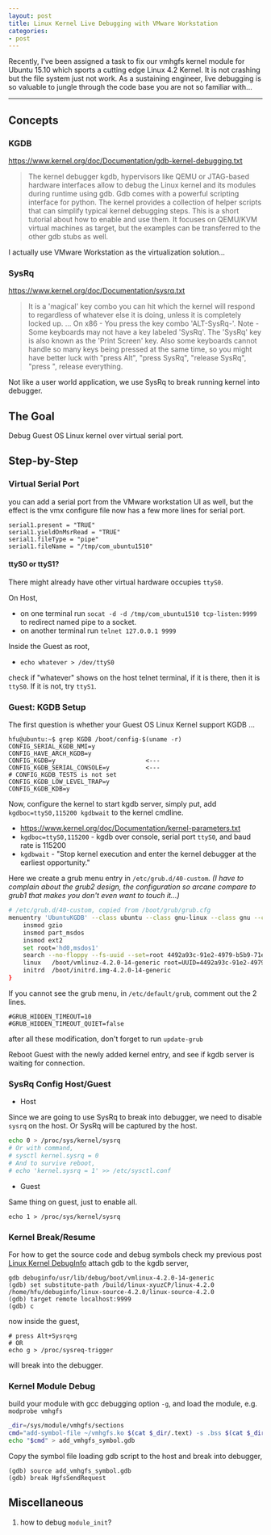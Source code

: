 ```yaml
---
layout: post
title: Linux Kernel Live Debugging with VMware Workstation
categories:
- post
---
```


Recently, I've been assigned a task to fix our vmhgfs kernel module for Ubuntu 15.10
which sports a cutting edge Linux 4.2 Kernel. It is not crashing but the file system
just not work. As a sustaining engineer, live debugging is so valuable to jungle through
the code base you are not so familiar with...

---

## Concepts ##

### KGDB ###
https://www.kernel.org/doc/Documentation/gdb-kernel-debugging.txt
> The kernel debugger kgdb, hypervisors like QEMU or JTAG-based hardware 
> interfaces allow to debug the Linux kernel and its modules during runtime 
> using gdb. Gdb comes with a powerful scripting interface for python. The 
> kernel provides a collection of helper scripts that can simplify typical 
> kernel debugging steps. This is a short tutorial about how to enable and use 
> them. It focuses on QEMU/KVM virtual machines as target, but the examples can 
> be transferred to the other gdb stubs as well. 

I actually use VMware Workstation as the virtualization solution...

### SysRq ###
https://www.kernel.org/doc/Documentation/sysrq.txt
> It is a 'magical' key combo you can hit which the kernel will respond to 
> regardless of whatever else it is doing, unless it is completely locked up. 
> ... 
> On x86   - You press the key combo 'ALT-SysRq-<command key>'. Note - Some 
>           keyboards may not have a key labeled 'SysRq'. The 'SysRq' key is 
>           also known as the 'Print Screen' key. Also some keyboards cannot 
>	   handle so many keys being pressed at the same time, so you might 
>	   have better luck with "press Alt", "press SysRq", "release SysRq", 
>	   "press <command key>", release everything. 

Not like a user world application, we use SysRq to break running kernel into debugger.

## The Goal ##
 Debug Guest OS Linux kernel over virtual serial port.

## Step-by-Step ##

### Virtual Serial Port ###
you can add a serial port from the VMware workstation UI as well, but the effect
is the vmx configure file now has a few more lines for serial port.

```text
serial1.present = "TRUE"
serial1.yieldOnMsrRead = "TRUE"
serial1.fileType = "pipe"
serial1.fileName = "/tmp/com_ubuntu1510"
```

#### ttyS0 or ttyS1? ####
There might already have other virtual hardware occupies `ttyS0`.

On Host,

* on one terminal run `socat -d -d /tmp/com_ubuntu1510 tcp-listen:9999` to redirect named pipe to a socket.
* on another terminal run `telnet 127.0.0.1 9999`

Inside the Guest as root,

* `echo whatever > /dev/ttyS0`

check if "whatever" shows on the host telnet terminal, if it is there, then it is `ttyS0`. If it is not, try `ttyS1`.

### Guest: KGDB Setup ###

The first question is whether your Guest OS Linux Kernel support KGDB ...

```text
hfu@ubuntu:~$ grep KGDB /boot/config-$(uname -r)
CONFIG_SERIAL_KGDB_NMI=y
CONFIG_HAVE_ARCH_KGDB=y
CONFIG_KGDB=y                         <---
CONFIG_KGDB_SERIAL_CONSOLE=y          <---
# CONFIG_KGDB_TESTS is not set
CONFIG_KGDB_LOW_LEVEL_TRAP=y
CONFIG_KGDB_KDB=y
```

Now, configure the kernel to start kgdb server, simply put, add `kgdboc=ttyS0,115200 kgdbwait` to the kernel cmdline.

* https://www.kernel.org/doc/Documentation/kernel-parameters.txt
* `kgdboc=ttyS0,115200` - kgdb over console, serial port `ttyS0`, and baud rate is 115200
* `kgdbwait` - "Stop kernel execution and enter the 			kernel debugger at the earliest opportunity."

Here we create a grub menu entry in `/etc/grub.d/40-custom`.
_(I have to complain about the grub2 design, the configuration so arcane compare to grub1 that makes you don't even want to touch it...)_

```bash
# /etc/grub.d/40-custom, copied from /boot/grub/grub.cfg
menuentry 'UbuntuKGDB' --class ubuntu --class gnu-linux --class gnu --class os $menuentry_id_option 'gnulinux-simple-4492a93c-91e2-4979-b5b9-71e32901511c' {
	insmod gzio
	insmod part_msdos
	insmod ext2
	set root='hd0,msdos1'
	search --no-floppy --fs-uuid --set=root 4492a93c-91e2-4979-b5b9-71e32901511c
	linux	/boot/vmlinuz-4.2.0-14-generic root=UUID=4492a93c-91e2-4979-b5b9-71e32901511c ro find_preseed=/preseed.cfg auto noprompt priority=critical locale=en_US kgdboc=ttyS0,115200 kgdbwait
	initrd	/boot/initrd.img-4.2.0-14-generic
}
```
If you cannot see the grub menu, in `/etc/default/grub`, comment out the 2 lines.

```
#GRUB_HIDDEN_TIMEOUT=10
#GRUB_HIDDEN_TIMEOUT_QUIET=false
```

after all these modification, don't forget to run `update-grub`

Reboot Guest with the newly added kernel entry, and see if kgdb server is waiting for connection.

### SysRq Config Host/Guest ###

* Host

Since we are going to use SysRq to break into debugger, we need to
disable `sysrq` on the host. Or SysRq will be captured by the host.

``` bash
echo 0 > /proc/sys/kernel/sysrq
# Or with command,
# sysctl kernel.sysrq = 0
# And to survive reboot,
# echo 'kernel.sysrq = 1' >> /etc/sysctl.conf
```

* Guest

Same thing on guest, just to enable all.
```
echo 1 > /proc/sys/kernel/sysrq
```

### Kernel Break/Resume ###

For how to get the source code and debug symbols check my previous post
[Linux Kernel DebugInfo](/post/2015/08/31/linux-kernel-dbuginfo.html)
attach gdb to the kgdb server,

```
gdb debuginfo/usr/lib/debug/boot/vmlinux-4.2.0-14-generic
(gdb) set substitute-path /build/linux-xyuzCP/linux-4.2.0 /home/hfu/debuginfo/linux-source-4.2.0/linux-source-4.2.0
(gdb) target remote localhost:9999
(gdb) c
```

now inside the guest,

```
# press Alt+Sysrq+g
# OR
echo g > /proc/sysreq-trigger
```

will break into the debugger.

### Kernel Module Debug ###
build your module with gcc debugging option `-g`, and load the module, e.g. `modprobe vmhgfs`

```bash
_dir=/sys/module/vmhgfs/sections
cmd="add-symbol-file ~/vmhgfs.ko $(cat $_dir/.text) -s .bss $(cat $_dir/.bss) -s .data $(cat $_dir/.data)"
echo "$cmd" > add_vmhgfs_symbol.gdb
```

Copy the symbol file loading gdb script to the host and break into debugger,

```
(gdb) source add_vmhgfs_symbol.gdb
(gdb) break HgfsSendRequest
```

## Miscellaneous ##
1. how to debug `module_init`?
